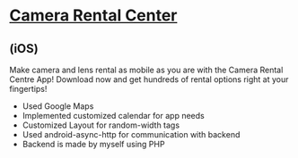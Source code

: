 # [Camera Rental Center](https://play.google.com/store/apps/details?id=com.camerarental.crc)
## (iOS)

Make camera and lens rental as mobile as you are with the Camera Rental Centre App!
Download now and get hundreds of rental options right at your fingertips!

* Used Google Maps
* Implemented customized calendar for app needs
* Customized Layout for random-width tags
* Used android-async-http for communication with backend
* Backend is made by myself using PHP 